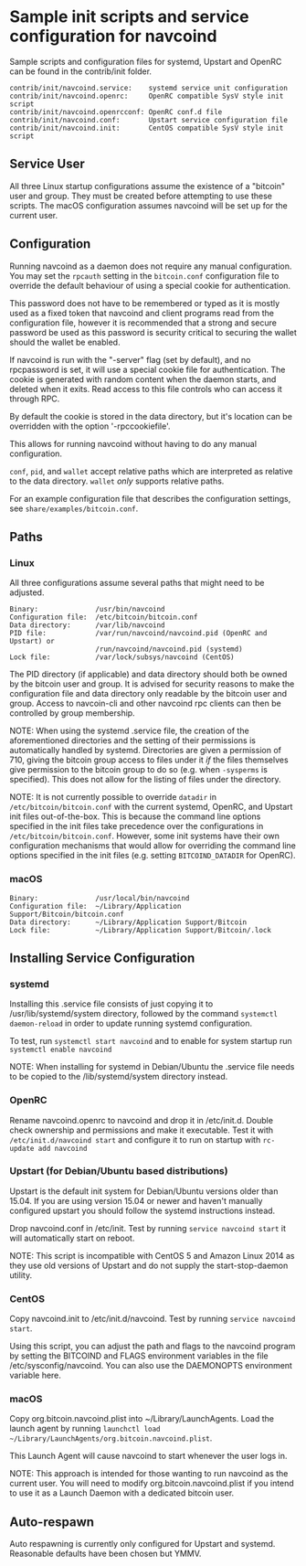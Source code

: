 Sample init scripts and service configuration for navcoind
==========================================================

Sample scripts and configuration files for systemd, Upstart and OpenRC
can be found in the contrib/init folder.

    contrib/init/navcoind.service:    systemd service unit configuration
    contrib/init/navcoind.openrc:     OpenRC compatible SysV style init script
    contrib/init/navcoind.openrcconf: OpenRC conf.d file
    contrib/init/navcoind.conf:       Upstart service configuration file
    contrib/init/navcoind.init:       CentOS compatible SysV style init script

Service User
---------------------------------

All three Linux startup configurations assume the existence of a "bitcoin" user
and group.  They must be created before attempting to use these scripts.
The macOS configuration assumes navcoind will be set up for the current user.

Configuration
---------------------------------

Running navcoind as a daemon does not require any manual configuration. You may
set the `rpcauth` setting in the `bitcoin.conf` configuration file to override
the default behaviour of using a special cookie for authentication.

This password does not have to be remembered or typed as it is mostly used
as a fixed token that navcoind and client programs read from the configuration
file, however it is recommended that a strong and secure password be used
as this password is security critical to securing the wallet should the
wallet be enabled.

If navcoind is run with the "-server" flag (set by default), and no rpcpassword is set,
it will use a special cookie file for authentication. The cookie is generated with random
content when the daemon starts, and deleted when it exits. Read access to this file
controls who can access it through RPC.

By default the cookie is stored in the data directory, but it's location can be overridden
with the option '-rpccookiefile'.

This allows for running navcoind without having to do any manual configuration.

`conf`, `pid`, and `wallet` accept relative paths which are interpreted as
relative to the data directory. `wallet` *only* supports relative paths.

For an example configuration file that describes the configuration settings,
see `share/examples/bitcoin.conf`.

Paths
---------------------------------

### Linux

All three configurations assume several paths that might need to be adjusted.

    Binary:              /usr/bin/navcoind
    Configuration file:  /etc/bitcoin/bitcoin.conf
    Data directory:      /var/lib/navcoind
    PID file:            /var/run/navcoind/navcoind.pid (OpenRC and Upstart) or
                         /run/navcoind/navcoind.pid (systemd)
    Lock file:           /var/lock/subsys/navcoind (CentOS)

The PID directory (if applicable) and data directory should both be owned by the
bitcoin user and group. It is advised for security reasons to make the
configuration file and data directory only readable by the bitcoin user and
group. Access to navcoin-cli and other navcoind rpc clients can then be
controlled by group membership.

NOTE: When using the systemd .service file, the creation of the aforementioned
directories and the setting of their permissions is automatically handled by
systemd. Directories are given a permission of 710, giving the bitcoin group
access to files under it _if_ the files themselves give permission to the
bitcoin group to do so (e.g. when `-sysperms` is specified). This does not allow
for the listing of files under the directory.

NOTE: It is not currently possible to override `datadir` in
`/etc/bitcoin/bitcoin.conf` with the current systemd, OpenRC, and Upstart init
files out-of-the-box. This is because the command line options specified in the
init files take precedence over the configurations in
`/etc/bitcoin/bitcoin.conf`. However, some init systems have their own
configuration mechanisms that would allow for overriding the command line
options specified in the init files (e.g. setting `BITCOIND_DATADIR` for
OpenRC).

### macOS

    Binary:              /usr/local/bin/navcoind
    Configuration file:  ~/Library/Application Support/Bitcoin/bitcoin.conf
    Data directory:      ~/Library/Application Support/Bitcoin
    Lock file:           ~/Library/Application Support/Bitcoin/.lock

Installing Service Configuration
-----------------------------------

### systemd

Installing this .service file consists of just copying it to
/usr/lib/systemd/system directory, followed by the command
`systemctl daemon-reload` in order to update running systemd configuration.

To test, run `systemctl start navcoind` and to enable for system startup run
`systemctl enable navcoind`

NOTE: When installing for systemd in Debian/Ubuntu the .service file needs to be copied to the /lib/systemd/system directory instead.

### OpenRC

Rename navcoind.openrc to navcoind and drop it in /etc/init.d.  Double
check ownership and permissions and make it executable.  Test it with
`/etc/init.d/navcoind start` and configure it to run on startup with
`rc-update add navcoind`

### Upstart (for Debian/Ubuntu based distributions)

Upstart is the default init system for Debian/Ubuntu versions older than 15.04. If you are using version 15.04 or newer and haven't manually configured upstart you should follow the systemd instructions instead.

Drop navcoind.conf in /etc/init.  Test by running `service navcoind start`
it will automatically start on reboot.

NOTE: This script is incompatible with CentOS 5 and Amazon Linux 2014 as they
use old versions of Upstart and do not supply the start-stop-daemon utility.

### CentOS

Copy navcoind.init to /etc/init.d/navcoind. Test by running `service navcoind start`.

Using this script, you can adjust the path and flags to the navcoind program by
setting the BITCOIND and FLAGS environment variables in the file
/etc/sysconfig/navcoind. You can also use the DAEMONOPTS environment variable here.

### macOS

Copy org.bitcoin.navcoind.plist into ~/Library/LaunchAgents. Load the launch agent by
running `launchctl load ~/Library/LaunchAgents/org.bitcoin.navcoind.plist`.

This Launch Agent will cause navcoind to start whenever the user logs in.

NOTE: This approach is intended for those wanting to run navcoind as the current user.
You will need to modify org.bitcoin.navcoind.plist if you intend to use it as a
Launch Daemon with a dedicated bitcoin user.

Auto-respawn
-----------------------------------

Auto respawning is currently only configured for Upstart and systemd.
Reasonable defaults have been chosen but YMMV.
